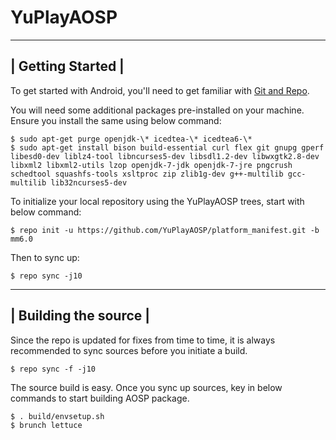 YuPlayAOSP
=============

-----------------------
|  Getting Started    |
-----------------------

To get started with Android, you'll need to get
familiar with [Git and Repo](http://source.android.com/source/using-repo.html).

You will need some additional packages pre-installed on your machine.
Ensure you install the same using below command:

    $ sudo apt-get purge openjdk-\* icedtea-\* icedtea6-\*
    $ sudo apt-get install bison build-essential curl flex git gnupg gperf libesd0-dev liblz4-tool libncurses5-dev libsdl1.2-dev libwxgtk2.8-dev libxml2 libxml2-utils lzop openjdk-7-jdk openjdk-7-jre pngcrush schedtool squashfs-tools xsltproc zip zlib1g-dev g++-multilib gcc-multilib lib32ncurses5-dev

To initialize your local repository using the YuPlayAOSP trees, start with below command:

    $ repo init -u https://github.com/YuPlayAOSP/platform_manifest.git -b mm6.0

Then to sync up:

    $ repo sync -j10

-----------------------
| Building the source |
-----------------------

Since the repo is updated for fixes from time to time, it is always recommended to sync sources before you initiate a build.

    $ repo sync -f -j10

The source build is easy. Once you sync up sources, key in below commands to start building AOSP package.

    $ . build/envsetup.sh
    $ brunch lettuce
